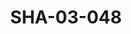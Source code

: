 ---
pid: SHA-03-048
title: SHA-03-048
language: en
original_label: 
rights: Sharhabil Ahmed
location_of_original: Sharhabil Ahmed
photographer_or_studio: 
scanned_from: photograph 8.8 by 13.8
_date: 1960s
location: Omdurman, Umbadah
description: Sharhabil Ahmed
additional_notes: 
permission_display: 'yes'
on_server: 'no'
on_website: 'no'
permalink: /photopages/en/SHA-03-048
layout: photo-page
---